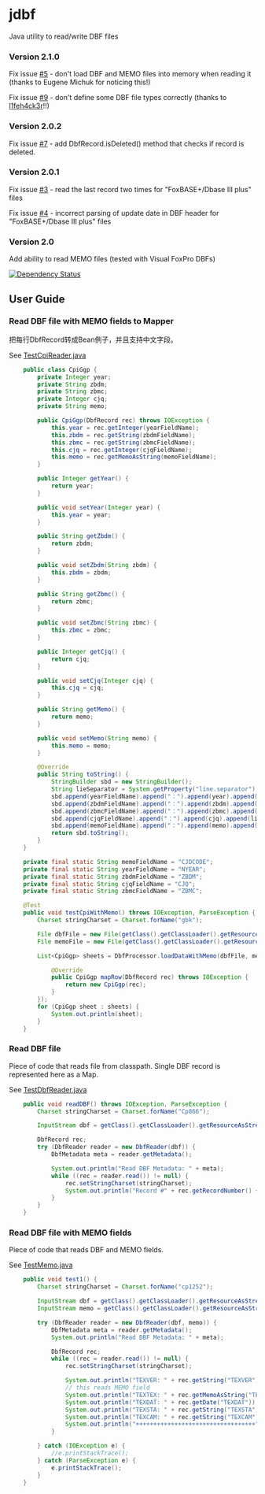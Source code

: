 jdbf
====

Java utility to read/write DBF files

### Version 2.1.0

Fix issue [#5](https://github.com/iryndin/jdbf/issues/5) - don't load DBF and MEMO files into memory when reading it (thanks to Eugene Michuk for noticing this!)

Fix issue [#9](https://github.com/iryndin/jdbf/issues/9) - don't define some DBF file types correctly (thanks to [l1feh4ck3r](https://github.com/l1feh4ck3r)!!)

### Version 2.0.2

Fix issue [#7](https://github.com/iryndin/jdbf/issues/7) - add DbfRecord.isDeleted() method that checks if record is deleted.

### Version 2.0.1 

Fix issue [#3](https://github.com/iryndin/jdbf/issues/3) - read the last record two times for "FoxBASE+/Dbase III plus" files

Fix issue [#4](https://github.com/iryndin/jdbf/issues/4) - incorrect parsing of update date in DBF header for "FoxBASE+/Dbase III plus" files

### Version 2.0 

Add ability to read MEMO files (tested with Visual FoxPro DBFs)

[![Dependency Status](https://www.versioneye.com/user/projects/53c55ce7c4a986cbb3000002/badge.svg?style=flat)](https://www.versioneye.com/user/projects/53c55ce7c4a986cbb3000002)

## User Guide

### Read DBF file with MEMO fields to Mapper

把每行DbfRecord转成Bean例子，并且支持中文字段。

See [TestCpiReader.java](src/test/java/net/iryndin/jdbf/TestCpiReader.java)

```java
    public class CpiGgp {
        private Integer year;
        private String zbdm;
        private String zbmc;
        private Integer cjq;
        private String memo;

        public CpiGgp(DbfRecord rec) throws IOException {
            this.year = rec.getInteger(yearFieldName);
            this.zbdm = rec.getString(zbdmFieldName);
            this.zbmc = rec.getString(zbmcFieldName);
            this.cjq = rec.getInteger(cjqFieldName);
            this.memo = rec.getMemoAsString(memoFieldName);
        }

        public Integer getYear() {
            return year;
        }

        public void setYear(Integer year) {
            this.year = year;
        }

        public String getZbdm() {
            return zbdm;
        }

        public void setZbdm(String zbdm) {
            this.zbdm = zbdm;
        }

        public String getZbmc() {
            return zbmc;
        }

        public void setZbmc(String zbmc) {
            this.zbmc = zbmc;
        }

        public Integer getCjq() {
            return cjq;
        }

        public void setCjq(Integer cjq) {
            this.cjq = cjq;
        }

        public String getMemo() {
            return memo;
        }

        public void setMemo(String memo) {
            this.memo = memo;
        }

        @Override
        public String toString() {
            StringBuilder sbd = new StringBuilder();
            String lieSeparator = System.getProperty("line.separator");
            sbd.append(yearFieldName).append("：").append(year).append(lieSeparator);
            sbd.append(zbdmFieldName).append("：").append(zbdm).append(lieSeparator);
            sbd.append(zbmcFieldName).append("：").append(zbmc).append(lieSeparator);
            sbd.append(cjqFieldName).append("：").append(cjq).append(lieSeparator);
            sbd.append(memoFieldName).append("：").append(memo).append(lieSeparator);
            return sbd.toString();
        }
    }

    private final static String memoFieldName = "CJDCODE";
    private final static String yearFieldName = "NYEAR";
    private final static String zbdmFieldName = "ZBDM";
    private final static String cjqFieldName = "CJQ";
    private final static String zbmcFieldName = "ZBMC";

    @Test
    public void testCpiWithMemo() throws IOException, ParseException {
        Charset stringCharset = Charset.forName("gbk");

        File dbfFile = new File(getClass().getClassLoader().getResource("memo1/cpiggp_440683_small.dbf").getFile());
        File memoFile = new File(getClass().getClassLoader().getResource("memo1/CpiGgp_440683_small.fpt").getFile());

        List<CpiGgp> sheets = DbfProcessor.loadDataWithMemo(dbfFile, memoFile, new DbfRowMapper<CpiGgp>(stringCharset) {

            @Override
            public CpiGgp mapRow(DbfRecord rec) throws IOException {
                return new CpiGgp(rec);
            }
        });
        for (CpiGgp sheet : sheets) {
            System.out.println(sheet);
        }
    }
```

### Read DBF file 

Piece of code that reads file from classpath. Single DBF record is represented here as a Map.

See [TestDbfReader.java](src/test/java/net/iryndin/jdbf/TestDbfReader.java)

```java
    public void readDBF() throws IOException, ParseException {
        Charset stringCharset = Charset.forName("Cp866");

        InputStream dbf = getClass().getClassLoader().getResourceAsStream("data1/gds_im.dbf");

        DbfRecord rec;
        try (DbfReader reader = new DbfReader(dbf)) {
            DbfMetadata meta = reader.getMetadata();

            System.out.println("Read DBF Metadata: " + meta);
            while ((rec = reader.read()) != null) {
                rec.setStringCharset(stringCharset);
                System.out.println("Record #" + rec.getRecordNumber() + ": " + rec.toMap());
            }
        }
    }
```

### Read DBF file with MEMO fields

Piece of code that reads DBF and MEMO fields. 

See [TestMemo.java](src/test/java/net/iryndin/jdbf/TestMemo.java)

```java
    public void test1() {
        Charset stringCharset = Charset.forName("cp1252");

        InputStream dbf = getClass().getClassLoader().getResourceAsStream("memo1/texto.dbf");
        InputStream memo = getClass().getClassLoader().getResourceAsStream("memo1/texto.fpt");

        try (DbfReader reader = new DbfReader(dbf, memo)) {
            DbfMetadata meta = reader.getMetadata();
            System.out.println("Read DBF Metadata: " + meta);

            DbfRecord rec;
            while ((rec = reader.read()) != null) {
                rec.setStringCharset(stringCharset);

                System.out.println("TEXVER: " + rec.getString("TEXVER"));
                // this reads MEMO field
                System.out.println("TEXTEX: " + rec.getMemoAsString("TEXTEX"));
                System.out.println("TEXDAT: " + rec.getDate("TEXDAT"));
                System.out.println("TEXSTA: " + rec.getString("TEXSTA"));
                System.out.println("TEXCAM: " + rec.getString("TEXCAM"));
                System.out.println("++++++++++++++++++++++++++++++++++");
            }

        } catch (IOException e) {
            //e.printStackTrace();
        } catch (ParseException e) {
            e.printStackTrace();
        }
    }
```
